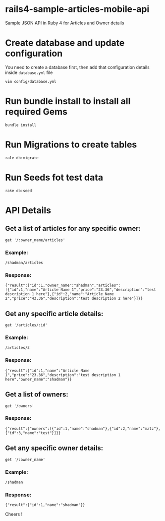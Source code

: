# rails4-sample-articles-mobile-api

Sample JSON API in Ruby 4 for Articles and Owner details

# Create database and update configuration

You need to create a database first, then add that configuration details inside `database.yml` file

	vim config/database.yml


# Run bundle install to install all required Gems

	bundle install

# Run Migrations to create tables

	rale db:migrate

# Run Seeds fot test data

	rake db:seed

# API Details

## Get a list of articles for any specific owner:

	get '/:owner_name/articles'

### Example:

	/shadman/articles

### Response:
	
	{"result":{"id":1,"owner_name":"shadman","articles":[{"id":1,"name":"Article Name 1","price":"23.36","description":"test description 1 here"},{"id":2,"name":"Article Name 2","price":"43.36","description":"test description 2 here"}]}}


## Get any specific article details:

	get '/articles/:id'

### Example:

	/articles/3
	
### Response:

	{"result":{"id":1,"name":"Article Name 1","price":"23.36","description":"test description 1 here","owner_name":"shadman"}}


## Get a list of owners:

	get '/owners'

### Response:

	{"result":{"owners":[{"id":1,"name":"shadman"},{"id":2,"name":"matz"},{"id":3,"name":"test"}]}}


## Get any specific owner details:

	get '/:owner_name'

### Example:

	/shadman
	
### Response:

	{"result":{"id":1,"name":"shadman"}}


Cheers !